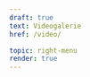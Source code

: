 ```yaml
---
draft: true
text: Videogalerie
href: /video/

topic: right-menu
render: true
---
```

<!-- 
::: sumbenu-item {href="/praktiki/razdel-mudrosti/"}
Сатсанги Свами Вишнудевананда Гири
:::

::: sumbenu-item {href="/praktiki/razdel-mudrosti/"}
Краткие наставления Свами Вишнудевананда Гири
:::

::: sumbenu-item {href="/praktiki/razdel-energii/"}
Лекции санньяси
:::

::: sumbenu-item {href="/praktiki/praktiki-prizyvaniya-bogov-i-svyatykh/"}
Беседы с Мастером
:::

::: sumbenu-item {href="/praktiki/molitvy/"}
Духовные практики
:::

::: sumbenu-item {href="/praktiki/mantry/"}
Интервью Свами Вишнудевананда Гири
:::

::: sumbenu-item {href="/praktiki/mantry/"}
Выступления Свами Вишнудевананда Гири
:::

::: sumbenu-item {href="/praktiki/mantry/"}
Фильмы о Дхарме
:::

::: sumbenu-item {href="/praktiki/mantry/"}
Интервью наших друзей
:::

::: sumbenu-item {href="/praktiki/mantry/"}
Архив
::: -->